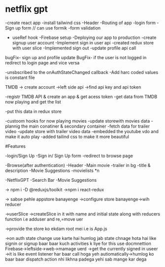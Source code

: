 # netflix gpt

-create react app
-install tailwind css
-Header
-Routing of app
-login form
-Sign up form  // can use formik
-form validation
- useRef hook
-Firebase setup
-Deploying our app to production
-create signup user account 
-Implement sign in user api
-created redux store with user slice
-Implemented sign out
-update profile api call

bugFix- sign up and profile update
BugFix- if the user is not logged in redirect to  login page and vice versa 

-unsbscribed to the onAuthStateChanged callback
-Add harc coded values is constant file

TMDB -> create account ->left side api ->find api key and api token

-registr TMDB API & create an app & get acess token
-get data from TMDB now playing and get the list

-put this data in redux store

-custoom hooks for now playing movies
-update storewith movies data
-plannig the main conatiner & secondary container
-fetch data for trailer video
-update store with trailer video data
-embedded the youtube vdo and make it auto play
-added tailind css to make it more beautiful








#Features

-login/Sign Up
  -Sign in/ Sign Up form
  -redirect to browse page

-Browse(after authentication)
 -Header
 -Main movie
    -trailer in bg
    -title & description
    -Movie Suggestions
    -movielists *n

-NetflixGPT
  -Search Bar
  -Movie Suggestions





-> npm i -D @reduxjs/toolkit
->npm i react-redux

-> sabse pehle appstore banayenge ->configure store banayenge->wih reducer

->userSlice ->createSlice in it with name and initial state along with reducers function i.e adduser and re,=move uer

->provide the store ko ekdam root mei i.e is App.js

->on auth state change use karte hai humlog jab state chnage hota hai like signin or signup baar baar kuch activities k liye for this use docmnettion 
Firebase->leftside->web->mamage uerd ->get the currently signed in useer 
->it is like event listener har baar call hoga yeh autiomatically->humlog ko baar baar dispatch action nhi likhna padega yehi sab mange kar dega
